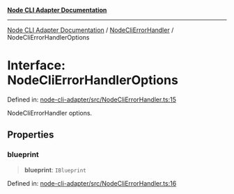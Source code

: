 [**Node CLI Adapter Documentation**](../../README.md)

***

[Node CLI Adapter Documentation](../../README.md) / [NodeCliErrorHandler](../README.md) / NodeCliErrorHandlerOptions

# Interface: NodeCliErrorHandlerOptions

Defined in: [node-cli-adapter/src/NodeCliErrorHandler.ts:15](https://github.com/stonemjs/node-cli-adapter/blob/8ef828e16ecc094567e6273802f11f5e24d2745e/src/NodeCliErrorHandler.ts#L15)

NodeCliErrorHandler options.

## Properties

### blueprint

> **blueprint**: `IBlueprint`

Defined in: [node-cli-adapter/src/NodeCliErrorHandler.ts:16](https://github.com/stonemjs/node-cli-adapter/blob/8ef828e16ecc094567e6273802f11f5e24d2745e/src/NodeCliErrorHandler.ts#L16)
